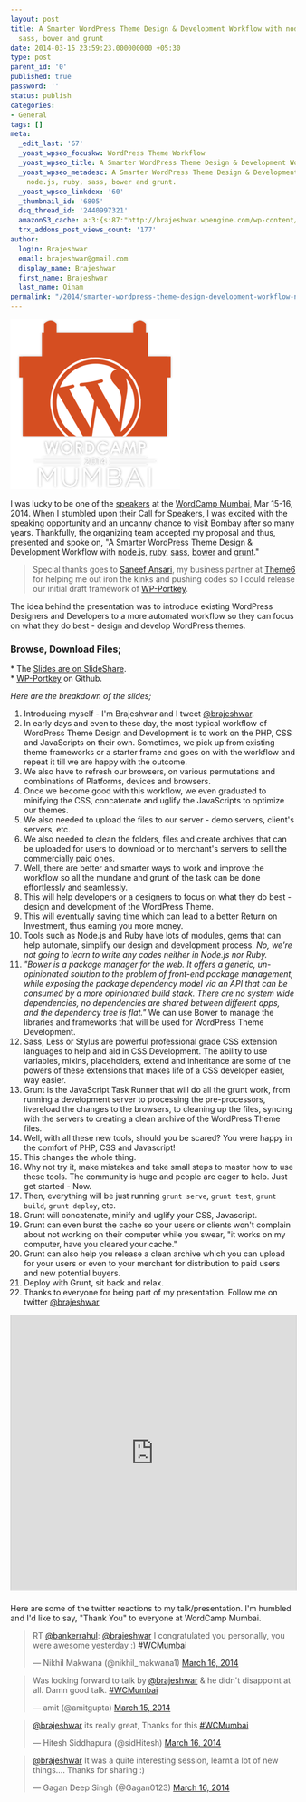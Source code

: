 ```yaml
---
layout: post
title: A Smarter WordPress Theme Design & Development Workflow with node.js, ruby,
  sass, bower and grunt
date: 2014-03-15 23:59:23.000000000 +05:30
type: post
parent_id: '0'
published: true
password: ''
status: publish
categories:
- General
tags: []
meta:
  _edit_last: '67'
  _yoast_wpseo_focuskw: WordPress Theme Workflow
  _yoast_wpseo_title: A Smarter WordPress Theme Design & Development Workflow
  _yoast_wpseo_metadesc: A Smarter WordPress Theme Design & Development Workflow with
    node.js, ruby, sass, bower and grunt.
  _yoast_wpseo_linkdex: '60'
  _thumbnail_id: '6805'
  dsq_thread_id: '2440997321'
  amazonS3_cache: a:3:{s:87:"http://brajeshwar.wpengine.com/wp-content/uploads/2014/03/wordcamp-mumbai-2014-logo.png";i:6806;s:84:"http://media.brajeshwar.com/wp-content/uploads/2014/03/wordcamp-mumbai-2014-logo.png";i:6806;s:85:"https://media.brajeshwar.com/wp-content/uploads/2014/03/wordcamp-mumbai-2014-logo.png";i:6806;}
  trx_addons_post_views_count: '177'
author:
  login: Brajeshwar
  email: brajeshwar@gmail.com
  display_name: Brajeshwar
  first_name: Brajeshwar
  last_name: Oinam
permalink: "/2014/smarter-wordpress-theme-design-development-workflow-node-js-ruby-sass-bower-grunt/"
---
```

<p><a href="http://2014.mumbai.wordcamp.org/"><img src="/static/2014/03/wordcamp-mumbai-2014-logo.png" alt="WordCamp Mumbai 2014" width="300" height="300" class="alignright size-full wp-image-6806" /></a></p>
<p>I was lucky to be one of the <a href="http://2014.mumbai.wordcamp.org/speakers/">speakers</a> at the <a href="http://2014.mumbai.wordcamp.org/">WordCamp Mumbai</a>, Mar 15-16, 2014. When I stumbled upon their Call for Speakers, I was excited with the speaking opportunity and an uncanny chance to visit Bombay after so many years. Thankfully, the organizing team accepted my proposal and thus, presented and spoke on, "A Smarter WordPress Theme Design & Development Workflow with <a href="http://nodejs.org/">node.js</a>, <a href="http://www.ruby-lang.org/">ruby</a>, <a href="http://sass-lang.com/">sass</a>, <a href="http://bower.io/">bower</a> and <a href="http://gruntjs.com/">grunt</a>."</p>

<blockquote class="alignright"><p>Special thanks goes to <a href="http://saneef.com/">Saneef Ansari</a>, my business partner at <a href="http://theme6.com/">Theme6</a> for helping me out iron the kinks and pushing codes so I could release our initial draft framework of <a href="https://github.com/theme6/wp-portkey">WP-Portkey</a>.</p></blockquote>
<p>The idea behind the presentation was to introduce existing WordPress Designers and Developers to a more automated workflow so they can focus on what they do best - design and develop WordPress themes.</p>
<h3>Browse, Download Files;</h3>
<p>* The <a href="http://www.slideshare.net/Brajeshwar/wordpress-theme-development-workflow-with-nodejs-ruby-sass-bower-and-grunt">Slides are on SlideShare</a>.<br />
* <a href="https://github.com/theme6/wp-portkey">WP-Portkey</a> on Github.</p>
<p><em>Here are the breakdown of the slides;</em></p>
<ol>
<li>Introducing myself - I'm Brajeshwar and I tweet <a href="//twitter.com/brajeshwar">@brajeshwar</a>.</li>
<li>In early days and even to these day, the most typical workflow of WordPress Theme Design and Development is to work on the PHP, CSS and JavaScripts on their own. Sometimes, we pick up from existing theme frameworks or a starter frame and goes on with the workflow and repeat it till we are happy with the outcome.</li>
<li>We also have to refresh our browsers, on various permutations and combinations of Platforms, devices and browsers.</li>
<li>Once we become good with this workflow, we even graduated to minifying the CSS, concatenate and uglify the JavaScripts to optimize our themes.</li>
<li>We also needed to upload the files to our server - demo servers, client's servers, etc.</li>
<li>We also needed to clean the folders, files and create archives that can be uploaded for users to download or to merchant's servers to sell the commercially paid ones.</li>
<li>Well, there are better and smarter ways to work and improve the workflow so all the mundane and grunt of the task can be done effortlessly and seamlessly.</li>
<li>This will help developers or a designers to focus on what they do best - design and development of the WordPress Theme.</li>
<li>This will eventually saving time which can lead to a better Return on Investment, thus earning you more money.</li>
<li>Tools such as Node.js and Ruby have lots of modules, gems that can help automate, simplify our design and development process. <em>No, we're not going to learn to write any codes neither in Node.js nor Ruby.</em></li>
<li><em>"Bower is a package manager for the web. It offers a generic, un-opinionated solution to the problem of front-end package management, while exposing the package dependency model via an API that can be consumed by a more opinionated build stack. There are no system wide dependencies, no dependencies are shared between different apps, and the dependency tree is flat."</em> We can use Bower to manage the libraries and frameworks that will be used for WordPress Theme Development.</li>
<li>Sass, Less or Stylus are powerful professional grade CSS extension languages to help and aid in CSS Development. The ability to use variables, mixins, placeholders, extend and inheritance are some of the powers of these extensions that makes life of a CSS developer easier, way easier.</li>
<li>Grunt is the JavaScript Task Runner that will do all the grunt work, from running a development server to processing the pre-processors, livereload the changes to the browsers, to cleaning up the files, syncing with the servers to creating a clean archive of the WordPress Theme files.</li>
<li>Well, with all these new tools, should you be scared? You were happy in the comfort of PHP, CSS and Javascript!</li>
<li>This changes the whole thing.</li>
<li>Why not try it, make mistakes and take small steps to master how to use these tools. The community is huge and people are eager to help. Just get started - Now.</li>
<li>Then, everything will be just running <code>grunt serve</code>, <code>grunt test</code>, <code>grunt build</code>, <code>grunt deploy</code>, etc.</li>
<li>Grunt will concatenate, minify and uglify your CSS, Javascript.</li>
<li>Grunt can even burst the cache so your users or clients won't complain about not working on their computer while you swear, "it works on my computer, have you cleared your cache."</li>
<li>Grunt can also help you release a clean archive which you can upload for your users or even to your merchant for distribution to paid users and new potential buyers.</li>
<li>Deploy with Grunt, sit back and relax.</li>
<li>Thanks to everyone for being part of my presentation. Follow me on twitter <a href="//twitter.com/brajeshwar">@brajeshwar</a></li>
</ol>
<p><iframe src="http://www.slideshare.net/slideshow/embed_code/32184284?rel=0" width="597" height="486" frameborder="0" marginwidth="0" marginheight="0" scrolling="no" style="border:1px solid #CCC; border-width:1px 1px 0; margin-bottom:5px; max-width: 100%;" allowfullscreen> </iframe></p>
<p>Here are some of the twitter reactions to my talk/presentation. I'm humbled and I'd like to say, "Thank You" to everyone at WordCamp Mumbai.</p>
<blockquote class="twitter-tweet" lang="en"><p>RT <a href="https://twitter.com/bankerrahul">@bankerrahul</a>: <a href="https://twitter.com/brajeshwar">@brajeshwar</a> I congratulated you personally, you were awesome yesterday :) <a href="https://twitter.com/search?q=%23WCMumbai&amp;src=hash">#WCMumbai</a></p>
<p>&mdash; Nikhil Makwana (@nikhil_makwana1) <a href="https://twitter.com/nikhil_makwana1/statuses/445078146576953344">March 16, 2014</a></p></blockquote>
<p><script async src="//platform.twitter.com/widgets.js" charset="utf-8"></script></p>
<blockquote class="twitter-tweet" lang="en"><p>Was looking forward to talk by <a href="https://twitter.com/brajeshwar">@brajeshwar</a> &amp; he didn&#39;t disappoint at all. Damn good talk. <a href="https://twitter.com/search?q=%23WCMumbai&amp;src=hash">#WCMumbai</a></p>
<p>&mdash; amit (@amitgupta) <a href="https://twitter.com/amitgupta/statuses/444797081836744705">March 15, 2014</a></p></blockquote>
<blockquote class="twitter-tweet" lang="en"><p><a href="https://twitter.com/brajeshwar">@brajeshwar</a> its really great, Thanks for this <a href="https://twitter.com/search?q=%23WCMumbai&amp;src=hash">#WCMumbai</a></p>
<p>&mdash; Hitesh Siddhapura (@sidHitesh) <a href="https://twitter.com/sidHitesh/statuses/445077571718623232">March 16, 2014</a></p></blockquote>
<blockquote class="twitter-tweet" lang="en"><p><a href="https://twitter.com/brajeshwar">@brajeshwar</a> It was a quite interesting session, learnt a lot of new things.... Thanks for sharing :)</p>
<p>&mdash; Gagan Deep Singh (@Gagan0123) <a href="https://twitter.com/Gagan0123/statuses/445116601566633984">March 16, 2014</a></p></blockquote>
